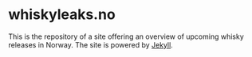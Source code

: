 # whiskyleaks.no

This is the repository of a site offering an overview of upcoming whisky releases
in Norway. The site is powered by [Jekyll](https://jekyllrb.com/).
